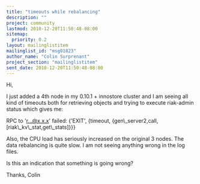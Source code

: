 ```yaml
---
title: "timeouts while rebalancing"
description: ""
project: community
lastmod: 2010-12-20T11:50:48-08:00
sitemap:
  priority: 0.2
layout: mailinglistitem
mailinglist_id: "msg01823"
author_name: "Colin Surprenant"
project_section: "mailinglistitem"
sent_date: 2010-12-20T11:50:48-08:00
---
```



Hi,

I just added a 4th node in my 0.10.1 + innostore cluster and I am
seeing all kind of timeouts both for retrieving objects and trying to
execute riak-admin status which gives me:

RPC to 'r...@x.x.x' failed: {'EXIT',
 {timeout,
 {gen\\_server2,call,
 [riak\\_kv\\_stat,get\\_stats]}}}


Also, the CPU load has seriously increased on the original 3 nodes.
The data rebalancing is quite slow.
I am not seeing anything wrong in the log files.

Is this an indication that something is going wrong?

Thanks,
Colin

